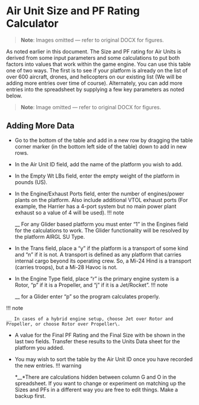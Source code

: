 # Air Unit Size and PF Rating Calculator

> **Note**: Images omitted — refer to original DOCX for figures.


As noted earlier in this document\. The Size and PF rating for Air Units is derived from some input parameters and some calculations to put both factors into values that work within the game engine\. You can use this table one of two ways\. The first is to see if your platform is already on the list of over 600 aircraft, drones, and helicopters on our existing list \(We will be adding more entries over time of course\)\. Alternately, you can add more entries into the spreadsheet by supplying a few key parameters as noted below\.

> **Note**: Image omitted — refer to original DOCX for figures.



## Adding More Data

- Go to the bottom of the table and add in a new row by dragging the table corner marker \(in the bottom left side of the table\) down to add in new rows\.
- In the Air Unit ID field, add the name of the platform you wish to add\.
- In the Empty Wt LBs field, enter the empty weight of the platform in pounds \(US\)\.
- In the Engine/Exhaust Ports field, enter the number of engines/power plants on the platform\. Also include additional VTOL exhaust ports \(For example, the Harrier has a 4\-port system but no main power plant exhaust so a value of 4 will be used\)\. 
!!! note

    __ For any Glider based platform you must enter “1” in the Engines field for the calculations to work\. The Glider functionality will be resolved by the platform AIRGL SU Type\.


- In the Trans field, place a “y” if the platform is a transport of some kind and “n” if it is not\. A transport is defined as any platform that carries internal cargo beyond its operating crew\. So, a Mi\-24 Hind is a transport \(carries troops\), but a Mi\-28 Havoc is not\.
- In the Engine Type field, place “r” is the primary engine system is a Rotor, “p” if it is a Propeller, and “j” if it is a Jet/Rocket”\. 
!!! note

    __ for a Glider enter “p” so the program calculates properly\.

!!! note

    __ In cases of a hybrid engine setup, choose Jet over Rotor and Propeller, or choose Rotor over Propeller\.


- A value for the Final PF Rating and the Final Size with be shown in the last two fields\. Transfer these results to the Units Data sheet for the platform you added\.
- You may wish to sort the table by the Air Unit ID once you have recorded the new entries\.
!!! warning

    *__*There are calculations hidden between column G and O in the spreadsheet\. If you want to change or experiment on matching up the Sizes and PFs in a different way you are free to edit things\. Make a backup first\.


